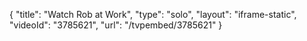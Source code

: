 {
    "title": "Watch Rob at Work",
    "type": "solo",
    "layout": "iframe-static",
    "videoId": "3785621",
    "url": "\/tvpembed\/3785621"
}